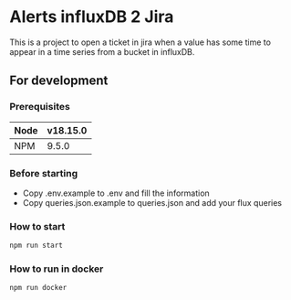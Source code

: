 # Alerts influxDB 2 Jira

This is a project to open a ticket in jira when a value has some time to appear in a time series from a bucket in influxDB.

## For development

### Prerequisites

| Node | v18.15.0 |
|------|----------|
| NPM  | 9.5.0    |

### Before starting

- Copy .env.example to .env and fill the information
- Copy queries.json.example to queries.json and add your flux queries

### How to start

```bash
npm run start
```

### How to run in docker

```bash
npm run docker
```